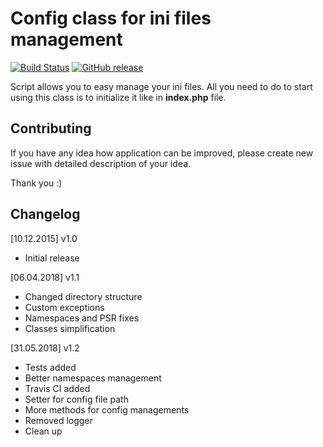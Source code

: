 # Config class for ini files management

[![Build Status](https://travis-ci.org/mixset/config-class-php.png)](https://travis-ci.org/mixset/config-class-php)
[![GitHub release](https://img.shields.io/github/release/mixset/config-class-php.svg)](https://GitHub.com/mixset/config-class-php/releases/)

Script allows you to easy manage your ini files.
All you need to do to start using this class is to initialize it like in **index.php** file. 

## Contributing

If you have any idea how application can be improved, please create new issue with detailed description of your idea.

Thank you :)

## Changelog

[10.12.2015] v1.0
* Initial release

[06.04.2018] v1.1
* Changed directory structure
* Custom exceptions
* Namespaces and PSR fixes
* Classes simplification

[31.05.2018] v1.2
* Tests added
* Better namespaces management
* Travis CI added
* Setter for config file path
* More methods for config managements
* Removed logger
* Clean up